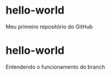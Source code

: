 # hello-world
Meu primeiro repositório do GitHub

# hello-world 
Entendendo o funcionamento do branch
